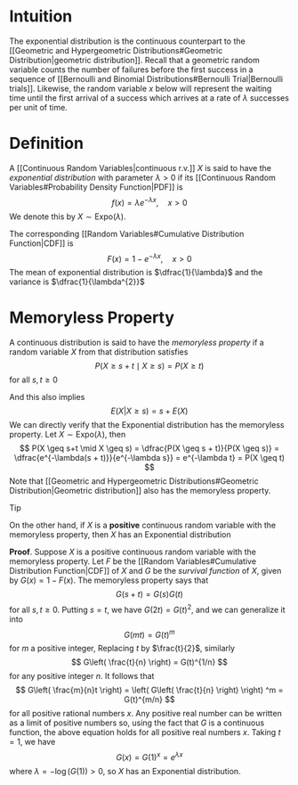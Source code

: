 # Intuition
The exponential distribution is the continuous counterpart to the [[Geometric and Hypergeometric Distributions#Geometric Distribution|geometric distribution]]. Recall that a geometric random variable counts the number of failures before the first success in a sequence of [[Bernoulli and Binomial Distributions#Bernoulli Trial|Bernoulli trials]]. Likewise, the random variable $x$ below will represent the waiting time until the first arrival of a success which arrives at a rate of $\lambda$ successes per unit of time.
# Definition
A [[Continuous Random Variables|continuous r.v.]] $X$ is said to have the *exponential distribution* with parameter $\lambda >0$ if its [[Continuous Random Variables#Probability Density Function|PDF]] is
$$
f(x) =\lambda e^{-\lambda x}, \quad x>0
$$
We denote this by $X \sim \mathrm{Expo}(\lambda)$.

The corresponding [[Random Variables#Cumulative Distribution Function|CDF]] is 
$$
F(x) = 1-e^{-\lambda x}, \quad x>0
$$
The mean of exponential distribution is $\dfrac{1}{\lambda}$ and the variance is $\dfrac{1}{\lambda^{2}}$
# Memoryless Property
A continuous distribution is said to have the *memoryless property* if a random variable $X$ from that distribution satisfies
$$
P(X \geq s+t \mid X\geq s) = P(X \geq t)
$$
for all $s, t \geq 0$

And this also implies
$$
E(X|X \geq s) = s+ E(X)
$$
We can directly verify that the Exponential distribution has the memoryless property. Let $X \sim \mathrm{Expo}(\lambda)$, then
$$
P(X \geq s+t \mid X \geq s) = \dfrac{P(X \geq s + t)}{P(X \geq s)} = \dfrac{e^{-\lambda(s + t)}}{e^{-\lambda s}} = e^{-\lambda t} = P(X \geq t)
$$
Note that [[Geometric and Hypergeometric Distributions#Geometric Distribution|Geometric distribution]] also has the memoryless property.
> [!Tip]
> On the other hand, if $X$ is a **positive** continuous random variable with the memoryless property, then $X$ has an Exponential distribution

**Proof**. Suppose $X$ is a positive continuous random variable with the memoryless property. Let $F$ be the [[Random Variables#Cumulative Distribution Function|CDF]] of $X$ and $G$ be the *survival function* of $X$, given by $G(x) = 1-F(x)$. The memoryless property says that
$$
G(s + t) = G(s)G(t)
$$
for all $s, t \geq 0$. Putting $s = t$, we have $G(2t)= G(t)^{2}$, and we can generalize it into
$$
G(mt) = G(t)^m
$$
for $m$ a positive integer, Replacing $t$ by $\frac{t}{2}$, similarly
$$
G\left( \frac{t}{n} \right)   = G(t)^{1/n}
$$
for any positive integer $n$. It follows that
$$
G\left( \frac{m}{n}t \right) = \left( G\left( \frac{t}{n} \right) \right) ^m = G(t)^{m/n}
$$
for all positive rational numbers $x$. Any positive real number can be written as a limit of positive numbers so, using the fact that $G$ is a continuous function, the above equation holds for all positive real numbers $x$. Taking $t=1$, we have
$$
G(x) = G(1)^x = e^{\lambda x}
$$
where $\lambda = -\log(G(1))>0$, so $X$ has an Exponential distribution.



